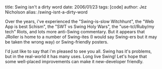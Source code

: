 title: Swing isn't a dirty word
date: 2006/01/23
tags: [code]
author: Jez Nicholson
alias: /swing-isnt-a-dirty-word

Over the years, i've experienced the "Swing-is-slow Witchhunt", the "Web App is best Schism", the "SWT vs Swing Holy Wars", the "use-tcl/Ruby/my tech" Riots, and lots more anti-Swing commentary. But it appears that JRoller is home to a number of Swing-ites (I would say Swing-ers but it may be taken the wrong way) or Swing-friendly posters.

I'd just like to say that i'm pleased to see you all. Swing has it's problems, but in the real-world it has many uses. Long live Swing! Let's hope that some well-placed improvements can make it new-developer friendly.